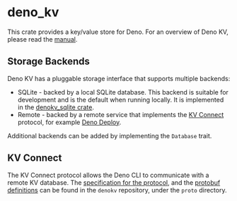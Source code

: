 # deno_kv

This crate provides a key/value store for Deno. For an overview of Deno KV,
please read the [manual](https://deno.land/manual/runtime/kv).

## Storage Backends

Deno KV has a pluggable storage interface that supports multiple backends:

- SQLite - backed by a local SQLite database. This backend is suitable for
  development and is the default when running locally. It is implemented in the
  [denokv_sqlite crate](https://github.com/denoland/denokv/blob/main/sqlite).
- Remote - backed by a remote service that implements the
  [KV Connect](#kv-connect) protocol, for example
  [Deno Deploy](https://deno.com/deploy).

Additional backends can be added by implementing the `Database` trait.

## KV Connect

The KV Connect protocol allows the Deno CLI to communicate with a remote KV
database. The
[specification for the protocol](https://github.com/denoland/denokv/blob/main/proto/kv-connect.md),
and the
[protobuf definitions](https://github.com/denoland/denokv/blob/main/proto/schema/datapath.proto)
can be found in the `denokv` repository, under the `proto` directory.
